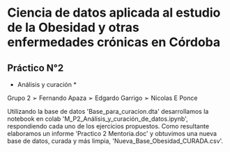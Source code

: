 # Ciencia de datos aplicada al estudio de la Obesidad y otras enfermedades crónicas en Córdoba  
## Práctico N°2
* Análisis y curación *

Grupo 2
➢ Fernando Apaza
➢ Edgardo Garrigo
➢ Nicolas E Ponce  

Utilizando la base de datos 'Base_para_curacion.dta' desarrollamos la notebook en colab 'M_P2_Análisis_y_curación_de_datos.ipynb', respondiendo cada uno de los ejercicios propuestos. Como resultante elaboramos un informe 'Practico 2 Mentoria.doc' y obtuvimos una nueva base de datos, curada y más limpia, 'Nueva_Base_Obesidad_CURADA.csv'. 
